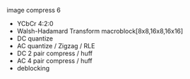 image compress 6

- YCbCr 4:2:0
- Walsh-Hadamard Transform macroblock[8x8,16x8,16x16]
- DC quantize
- AC quantize / Zigzag / RLE
- DC 2 pair compress / huff
- AC 4 pair compress / huff
- deblocking
